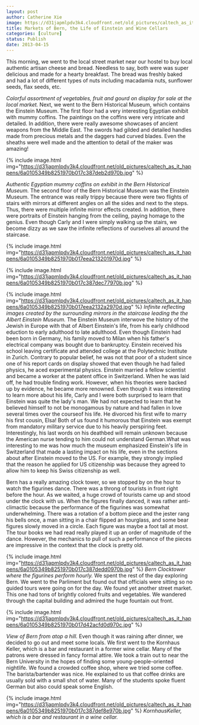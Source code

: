 ```yaml
---
layout: post
author: Catherine Xie
image: https://d31japmlpdv3k4.cloudfront.net/old_pictures/caltech_as_it_happens/6a0105349b8251970b017c387de942970b.jpg
title: Markets of Bern, the Life of Einstein and Wine Cellars
categories: [culture]
status: Publish
date: 2013-04-15
---
```


This morning, we went to the local street market near our hostel to buy local authentic artisan cheese and
bread. Needless to say, both were was super delicious and made for a hearty breakfast. The bread was freshly baked and had a lot of different types of nuts including macadamia nuts, sunflower seeds, flax seeds, etc.

*Colorful assortment of vegetables, fruit and gourd on display for sale at the local market.*
Next, we went to the Bern Historical Museum, which contains the Einstein Museum. The first floor had a very interesting Egyptian exhibit with mummy coffins. The paintings on the coffins were very intricate and detailed. In addition, there were really awesome showcases of ancient weapons from the Middle East. The swords had gilded and detailed handles made from precious metals and the daggers had curved blades. Even the sheaths were well made and the attention to detail of the maker was amazing!


{% include image.html img="https://d31japmlpdv3k4.cloudfront.net/old_pictures/caltech_as_it_happens/6a0105349b8251970b017c387deb2d970b.jpg" %}

*Authentic Egyptian mummy coffins on exhibit in the Bern Historical Museum.*
The second floor of the Bern Historical Museum was the Einstein Museum. The entrance was really trippy because there were two flights of stairs with mirrors at different angles on all the sides and next to the steps. Thus, there were multiple infinite mirror effects created. In addition, there were portraits of Einstein hanging from the ceiling, paying homage to the genius. Even though Carly and I were simply walking up the stairs, we become dizzy as we saw the infinite reflections of ourselves all around the staircase.


{% include image.html img="https://d31japmlpdv3k4.cloudfront.net/old_pictures/caltech_as_it_happens/6a0105349b8251970b017eea213201970d.jpg" %}

{% include image.html img="https://d31japmlpdv3k4.cloudfront.net/old_pictures/caltech_as_it_happens/6a0105349b8251970b017c387dec77970b.jpg" %}

{% include image.html img="https://d31japmlpdv3k4.cloudfront.net/old_pictures/caltech_as_it_happens/6a0105349b8251970b017eea2132a2970d.jpg" %}
*Infinite reflecting images created by the surrounding mirrors in the staircase leading the the Albert Einstein Museum.*
The Einstein Museum interwove the history of the Jewish in Europe with that of Albert Einstein's life, from his early childhood eduction to early adulthood to late adulthood. Even though Einstein had been born in Germany, his family moved to Milan when his father's electrical company was bought due to bankruptcy. Einstein received his school leaving certificate and attended college at the Polytechnic Institute in Zurich. Contrary to popular belief, he was not that poor of a student since one of his report cards on display showed that even though he had failed physics, he aced experimental physics. Einstein married a fellow scientist and became a worker at the patent office in Switzerland. When he was laid off, he had trouble finding work. However, when his theories were backed up by evidence, he became more renowned. 
Even though it was
interesting to learn more about his life, Carly and I were both surprised to learn that Einstein was quite the lady's man. We had not expected to learn that he believed himself to not be monogamous by nature and had fallen in love several times over the courseof his life. He divorced his first wife to marry his first cousin, Elsa! Both of us found it humorous that Einstein was exempt from mandatory military service due to his heavily perspiring feet. Interestingly, his last words on his deathbed will remain unknown because the American nurse tending to him could not understand German.What was interesting to me was how much the museum emphasized Einstein's life in Switzerland that made a lasting impact on his life, even in the sections about after Einstein moved to the US. For
example, they strongly implied that the reason he applied for US
citizenship was because they agreed to allow him to keep his Swiss citizenship
as well.

Bern
has a really amazing clock tower, so we stopped by on the hour to watch the
figurines dance. There was a throng of tourists in front right before the hour. As we waited, a huge crowd of tourists came up and stood under
the clock with us. When the figures finally danced, it was rather anti-climactic because the performance of the figurines was somewhat underwhelming. There was a rotation of a bottom piece and the jester rang his bells once, a man sitting in a chair flipped
an hourglass, and some bear figures slowly moved in a circle. Each figure was
maybe a foot tall at most. The tour books we had read really played it up an order of
magnitude of the dance. However, the mechanics to pull of such a performance of the pieces are impressive in the context that the clock is pretty old.


{% include image.html img="https://d31japmlpdv3k4.cloudfront.net/old_pictures/caltech_as_it_happens/6a0105349b8251970b017c387dedd0970b.jpg" %}
*Bern Clocktower where the figurines perform hourly.*
 We spent the rest of the day
exploring Bern. We went to the Parliment but found out that officials were sitting so no guided tours were going on for the day. We found yet another street market. This one had tons of
brightly colored fruits and vegetables. We wandered through the capital
building and admired the huge fountain out front.


{% include image.html img="https://d31japmlpdv3k4.cloudfront.net/old_pictures/caltech_as_it_happens/6a0105349b8251970b017d42acfd0d970c.jpg" %}

*View of Bern from atop a hill.*
Even though it was raining after dinner, we decided to go out and meet some locals. We first went to the Kornhaus Keller, which is a bar and restaurant in a former wine cellar. Many of the patrons were dressed in fancy formal attire. We took a train out to near the Bern University in the hopes of finding some
young-people-oriented nightlife. We found a crowded coffee shop,
where we tried some coffee. The barista/bartender was nice. He explained to us
that coffee drinks are usually sold with a small shot of water. Many of the students spoke fluent German but also could speak some English.


{% include image.html img="https://d31japmlpdv3k4.cloudfront.net/old_pictures/caltech_as_it_happens/6a0105349b8251970b017c387def8e970b.jpg" %}
*KornhausKeller, which is a bar and restaurant in a wine cellar.*
